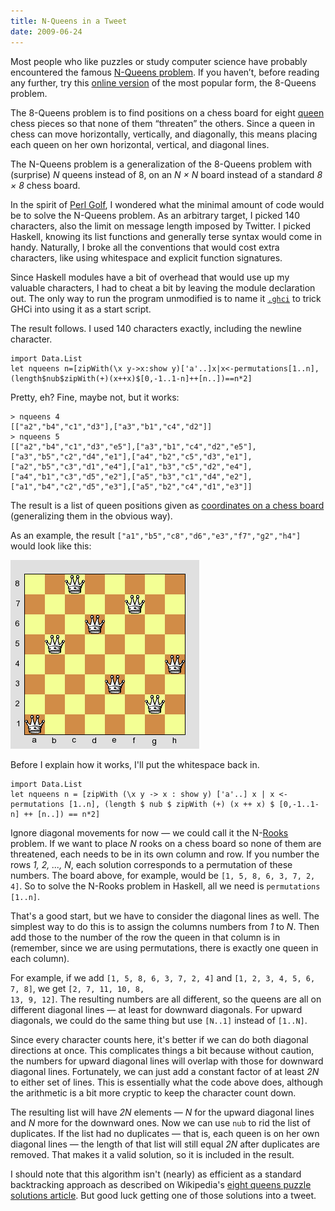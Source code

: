 ```yaml
---
title: N-Queens in a Tweet
date: 2009-06-24
---
```

Most people who like puzzles or study computer science have probably encountered the famous <a href="http://en.wikipedia.org/wiki/Eight_queens_puzzle">N-Queens problem</a>. If you haven’t, before reading any further, try this <a href="http://www.hbmeyer.de/backtrack/achtdamen/eight.htm">online version</a> of the most popular form, the 8-Queens problem.

The 8-Queens problem is to find positions on a chess board for eight <a href="http://en.wikipedia.org/wiki/Queen_(chess)">queen</a> chess pieces so that none of them “threaten” the others. Since a queen in chess can move horizontally, vertically, and diagonally, this means placing each queen on her own horizontal, vertical, and diagonal lines.

The N-Queens problem is a generalization of the 8-Queens problem with (surprise) *N* queens instead of 8, on an *N × N* board instead of a standard *8 × 8* chess board.

In the spirit of <a href="http://en.wikipedia.org/wiki/Perl#Perl_golf">Perl Golf</a>, I wondered what the minimal amount of code would be to solve the N-Queens problem. As an arbitrary target, I picked 140 characters, also the limit on message length imposed by Twitter. I picked Haskell, knowing its list functions and generally terse syntax would come in handy. Naturally, I broke all the conventions that would cost extra characters, like using whitespace and explicit function signatures.

Since Haskell modules have a bit of overhead that would use up my valuable characters, I had to cheat a bit by leaving the module declaration out. The only way to run the program unmodified is to name it <code><a href="http://www.haskell.org/ghc/docs/latest/html/users_guide/ghci-dot-files.html">.ghci</a></code> to trick GHCi into using it as a start script.

The result follows. I used 140 characters exactly, including the newline character.

    import Data.List
    let nqueens n=[zipWith(\x y->x:show y)['a'..]x|x<-permutations[1..n],(length$nub$zipWith(+)(x++x)$[0,-1..1-n]++[n..])==n*2]

Pretty, eh? Fine, maybe not, but it works:

    > nqueens 4
    [["a2","b4","c1","d3"],["a3","b1","c4","d2"]]
    > nqueens 5
    [["a2","b4","c1","d3","e5"],["a3","b1","c4","d2","e5"],
    ["a3","b5","c2","d4","e1"],["a4","b2","c5","d3","e1"],
    ["a2","b5","c3","d1","e4"],["a1","b3","c5","d2","e4"],
    ["a4","b1","c3","d5","e2"],["a5","b3","c1","d4","e2"],
    ["a1","b4","c2","d5","e3"],["a5","b2","c4","d1","e3"]]

The result is a list of queen positions given as <a href="http://en.wikipedia.org/wiki/Algebraic_chess_notation#Naming_squares_on_the_board">coordinates on a chess board</a> (generalizing them in the obvious way).

As an example, the result <code>["a1","b5","c8","d6","e3","f7","g2","h4"]</code> would look like this:

![Eight Queens Solution](8queens.png)

Before I explain how it works, I'll put the whitespace back in.

    import Data.List
    let nqueens n = [zipWith (\x y -> x : show y) ['a'..] x | x <- permutations [1..n], (length $ nub $ zipWith (+) (x ++ x) $ [0,-1..1-n] ++ [n..]) == n*2]

Ignore diagonal movements for now — we could call it the N-<a href="http://en.wikipedia.org/wiki/Rook_(chess)">Rooks</a> problem. If we want to place *N* rooks on a chess board so none of them are threatened, each needs to be in its own column and row. If you number the rows *1, 2, ..., N*, each solution corresponds to a permutation of these numbers. The board above, for example, would be <code>[1, 5, 8, 6, 3, 7, 2, 4]</code>. So to solve the N-Rooks problem in Haskell, all we need is <code>permutations [1..n]</code>.

That's a good start, but we have to consider the diagonal lines as well. The simplest way to do this is to assign the columns numbers from *1* to *N*. Then add those to the number of the row the queen in that column is in (remember, since we are using permutations, there is exactly one queen in each column).

For example, if we add <code>[1, 5, 8, 6, 3, 7, 2, 4]</code> and <code>[1, 2, 3, 4, 5, 6, 7, 8]</code>, we get <code>[2, 7, 11, 10, 8, 13, 9, 12]</code>. The resulting numbers are all different, so the queens are all on different diagonal lines — at least for downward diagonals. For upward diagonals, we could do the same thing but use <code>[N..1]</code> instead of <code>[1..N]</code>.

Since every character counts here, it's better if we can do both diagonal directions at once. This complicates things a bit because without caution, the numbers for upward diagonal lines will overlap with those for downward diagonal lines. Fortunately, we can just add a constant factor of at least *2N* to either set of lines. This is essentially what the code above does, although the arithmetic is a bit more cryptic to keep the character count down.

The resulting list will have *2N* elements — *N* for the upward diagonal lines and *N* more for the downward ones. Now we can use <code>nub</code> to rid the list of duplicates. If the list had no duplicates — that is, each queen is on her own diagonal lines — the <span>length</span> of that list will still equal *2N* after duplicates are removed. That makes it a valid solution, so it is included in the result.

I should note that this algorithm isn't (nearly) as efficient as a standard backtracking approach as described on Wikipedia's <a href="http://en.wikipedia.org/wiki/Eight_queens_puzzle_solutions">eight queens puzzle solutions article</a>. But good luck getting one of those solutions into a tweet.

